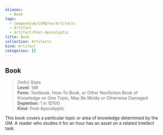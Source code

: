 ```yaml
---
aliases:
  - Book
tags:
  - Compendium/CSRD/en/Artifacts
  - Artifact
  - Artifact/Post-Apocalyptic
title: Book
collection: Artifacts
kind: Artifact
categories: []
---
```

## Book  
>[!info] Stats  
> **Level:** 1d6  
> **Form:** Textbook, How-To Book, or Other Nonfiction Book of Knowledge on One Topic; May Be Moldy or Otherwise Damaged  
> **Depletion:** 1 in 1D100  
> **Kind:** Post-Apocalyptic
  
This book covers a particular topic or area of knowledge determined by the GM. A reader who studies it for an hour has an asset on a related Intellect task.